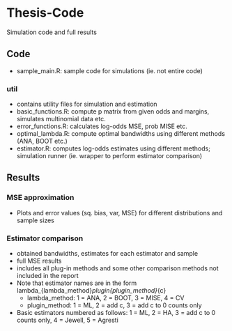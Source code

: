 # Thesis-Code
Simulation code and full results

## Code
- sample_main.R: sample code for simulations (ie. not entire code)

### util
- contains utility files for simulation and estimation
- basic_functions.R: compute p matrix from given odds and margins, simulates multinomial data etc.
- error_functions.R: calculates log-odds MSE, prob MISE etc.
- optimal_lambda.R: compute optimal bandwidths using different methods (ANA, BOOT etc.)
- estimator.R: computes log-odds estimates using different methods; simulation runner (ie. wrapper to perform estimator comparison)

## Results

### MSE approximation
- Plots and error values (sq. bias, var, MSE) for different distributions and sample sizes

### Estimator comparison
- obtained bandwidths, estimates for each estimator and sample
- full MSE results
- includes all plug-in methods and some other comparison methods not included in the report
- Note that estimator names are in the form lambda_{lambda_method}_plugin{plugin_method}_{c}
  - lambda_method: 1 = ANA, 2 = BOOT, 3 = MISE, 4 = CV
  - plugin_method: 1 = ML, 2 = add c, 3 = add c to 0 counts only
- Basic estimators numbered as follows: 1 = ML, 2 = HA, 3 = add c to 0 counts only, 4 = Jewell, 5 = Agresti
